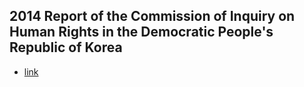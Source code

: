 ## 2014 Report of the Commission of Inquiry on Human Rights in the Democratic People's Republic of Korea
- [link](https://en.wikipedia.org/wiki/Report_of_the_Commission_of_Inquiry_on_Human_Rights_in_the_Democratic_People%27s_Republic_of_Korea)